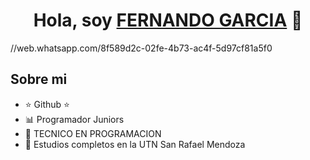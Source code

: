 <div align="center">
<h1 align="center">Hola, soy <a href="FERNANDO GARCIA">FERNANDO GARCIA</a> 👋</h1>
</div>
<imgs rc="https://web.whatsapp.com/8f589d2c-02fe-4b73-ac4f-5d97cf81a5f0">
//web.whatsapp.com/8f589d2c-02fe-4b73-ac4f-5d97cf81a5f0



## Sobre mi

- ⭐ Github ⭐
- 📊 Programador Juniors 
- 📲 TECNICO EN PROGRAMACION
- 📗 Estudios completos en la UTN San Rafael Mendoza
